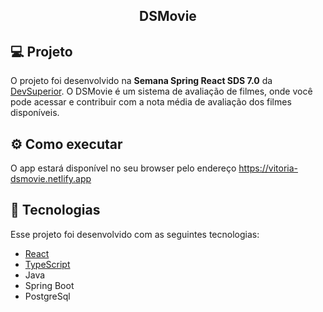 <div align="center">
 <h2 align="center">DSMovie</h2>
 </div>
 
 ## 💻 Projeto

O projeto foi desenvolvido na **Semana Spring React SDS 7.0** da [DevSuperior](https://devsuperior.com.br/cursos). O DSMovie é um sistema de avaliação de filmes, onde você pode acessar e contribuir com a nota média de avaliação dos filmes disponíveis.

## ⚙️ Como executar

O app estará disponível no seu browser pelo endereço https://vitoria-dsmovie.netlify.app

 ## 🚀 Tecnologias

Esse projeto foi desenvolvido com as seguintes tecnologias:

- [React](https://reactjs.org)
- [TypeScript](https://www.typescriptlang.org/)
- Java
- Spring Boot
- PostgreSql





